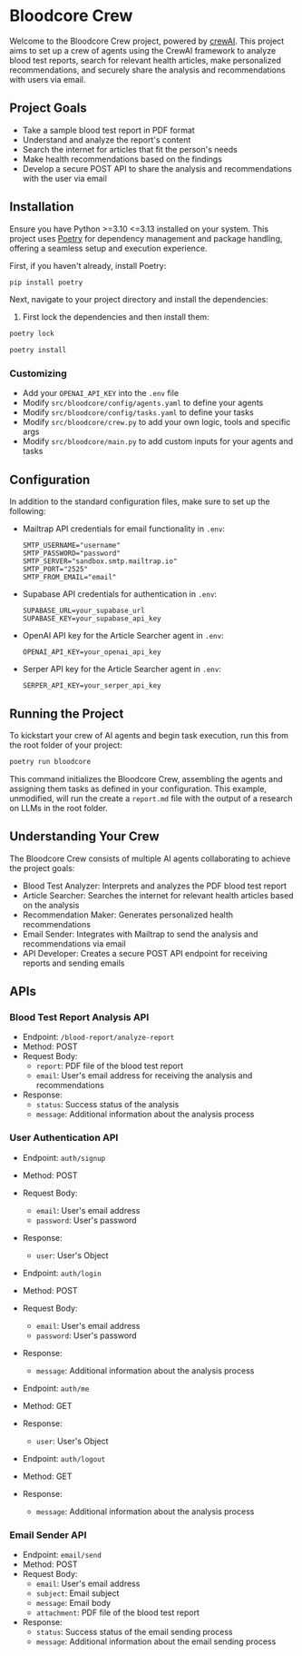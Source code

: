 # Bloodcore Crew

Welcome to the Bloodcore Crew project, powered by [crewAI](https://crewai.com). This project aims to set up a crew of agents using the CrewAI framework to analyze blood test reports, search for relevant health articles, make personalized recommendations, and securely share the analysis and recommendations with users via email.

## Project Goals

- Take a sample blood test report in PDF format
- Understand and analyze the report's content
- Search the internet for articles that fit the person's needs
- Make health recommendations based on the findings
- Develop a secure POST API to share the analysis and recommendations with the user via email

## Installation

Ensure you have Python >=3.10 <=3.13 installed on your system. This project uses [Poetry](https://python-poetry.org/) for dependency management and package handling, offering a seamless setup and execution experience.

First, if you haven't already, install Poetry:

```bash
pip install poetry
```

Next, navigate to your project directory and install the dependencies:

1. First lock the dependencies and then install them:

```bash
poetry lock
```

```bash
poetry install
```

### Customizing

- Add your `OPENAI_API_KEY` into the `.env` file
- Modify `src/bloodcore/config/agents.yaml` to define your agents
- Modify `src/bloodcore/config/tasks.yaml` to define your tasks
- Modify `src/bloodcore/crew.py` to add your own logic, tools and specific args
- Modify `src/bloodcore/main.py` to add custom inputs for your agents and tasks

## Configuration

In addition to the standard configuration files, make sure to set up the following:

- Mailtrap API credentials for email functionality in `.env`:
  ```
  SMTP_USERNAME="username"
  SMTP_PASSWORD="password"
  SMTP_SERVER="sandbox.smtp.mailtrap.io"
  SMTP_PORT="2525"
  SMTP_FROM_EMAIL="email"
  ```

- Supabase API credentials for authentication in `.env`:
  ```
  SUPABASE_URL=your_supabase_url
  SUPABASE_KEY=your_supabase_api_key
  ```

- OpenAI API key for the Article Searcher agent in `.env`:
  ```
  OPENAI_API_KEY=your_openai_api_key
  ```

- Serper API key for the Article Searcher agent in `.env`:
  ```
  SERPER_API_KEY=your_serper_api_key
  ```    

## Running the Project

To kickstart your crew of AI agents and begin task execution, run this from the root folder of your project:

```bash
poetry run bloodcore
```

This command initializes the Bloodcore Crew, assembling the agents and assigning them tasks as defined in your configuration. This example, unmodified, will run the create a `report.md` file with the output of a research on LLMs in the root folder.

## Understanding Your Crew

The Bloodcore Crew consists of multiple AI agents collaborating to achieve the project goals:

- Blood Test Analyzer: Interprets and analyzes the PDF blood test report
- Article Searcher: Searches the internet for relevant health articles based on the analysis
- Recommendation Maker: Generates personalized health recommendations
- Email Sender: Integrates with Mailtrap to send the analysis and recommendations via email
- API Developer: Creates a secure POST API endpoint for receiving reports and sending emails

## APIs

### Blood Test Report Analysis API

- Endpoint: `/blood-report/analyze-report`
- Method: POST
- Request Body:
  - `report`: PDF file of the blood test report
  - `email`: User's email address for receiving the analysis and recommendations
- Response:
  - `status`: Success status of the analysis
  - `message`: Additional information about the analysis process

### User Authentication API

- Endpoint: `auth/signup`
- Method: POST
- Request Body:
  - `email`: User's email address
  - `password`: User's password
- Response:
  - `user`: User's Object

- Endpoint: `auth/login`
- Method: POST
- Request Body:
  - `email`: User's email address
  - `password`: User's password
- Response:
  - `message`: Additional information about the analysis process

- Endpoint: `auth/me`
- Method: GET
- Response:
  - `user`: User's Object

- Endpoint: `auth/logout`
- Method: GET
- Response:
  - `message`: Additional information about the analysis process  


### Email Sender API

- Endpoint: `email/send`
- Method: POST
- Request Body:
  - `email`: User's email address
  - `subject`: Email subject
  - `message`: Email body
  - `attachment`: PDF file of the blood test report
- Response:
  - `status`: Success status of the email sending process
  - `message`: Additional information about the email sending process